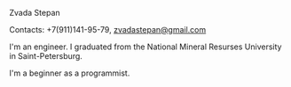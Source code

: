 Zvada Stepan

Contacts: +7(911)141-95-79, zvadastepan@gmail.com

I'm an engineer. I graduated from the National Mineral Resurses University in Saint-Petersburg.

I'm a beginner as a programmist.
